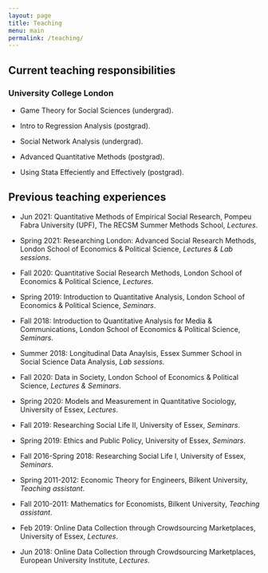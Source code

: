 ```yaml
---
layout: page
title: Teaching
menu: main
permalink: /teaching/
---
```


## Current teaching responsibilities 

### University College London

- Game Theory for Social Sciences (undergrad).

- Intro to Regression Analysis (postgrad).

- Social Network Analysis (undergrad). 

- Advanced Quantitative Methods (postgrad). 

- Using Stata Effeciently and Effectively (postgrad).

## Previous teaching experiences

- Jun 2021: Quantitative Methods of Empirical Social Research, Pompeu Fabra University (UPF), The RECSM Summer
Methods School, *Lectures*.

- Spring 2021: Researching London: Advanced Social Research Methods, London School of Economics & Political Science, *Lectures & Lab sessions*.

- Fall 2020: Quantitative Social Research Methods, London School of Economics & Political Science, *Lectures*.

- Spring 2019: Introduction to Quantitative Analysis, London School of Economics & Political Science, *Seminars*.

- Fall 2018: Introduction to Quantitative Analysis for Media & Communications, London School of Economics & Political Science, *Seminars*.

- Summer 2018: Longitudinal Data Anaylsis, Essex Summer School in Social Science Data Analysis, *Lab sessions*.

- Fall 2020: Data in Society, London School of Economics & Political Science, *Lectures & Seminars*.

- Spring 2020: Models and Measurement in Quantitative Sociology, University of Essex, *Lectures*.

- Fall 2019: Researching Social Life II, University of Essex, *Seminars*.

- Spring 2019: Ethics and Public Policy, University of Essex, *Seminars*.

- Fall 2016-Spring 2018: Researching Social Life I, University of Essex, *Seminars*.

- Spring 2011-2012: Economic Theory for Engineers, Bilkent University, *Teaching assistant*.

- Fall 2010-2011: Mathematics for Economists, Bilkent University, *Teaching assistant*.

- Feb 2019: Online Data Collection through Crowdsourcing Marketplaces, University of Essex, *Lectures*.

- Jun 2018: Online Data Collection through Crowdsourcing Marketplaces, European University Institute, *Lectures*. 
